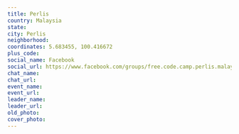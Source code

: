 ```yaml
---
title: Perlis
country: Malaysia
state: 
city: Perlis
neighborhood: 
coordinates: 5.683455, 100.416672
plus_code:
social_name: Facebook
social_url: https://www.facebook.com/groups/free.code.camp.perlis.malaysia
chat_name:
chat_url:
event_name:
event_url:
leader_name:
leader_url:
old_photo: 
cover_photo:
---
```

